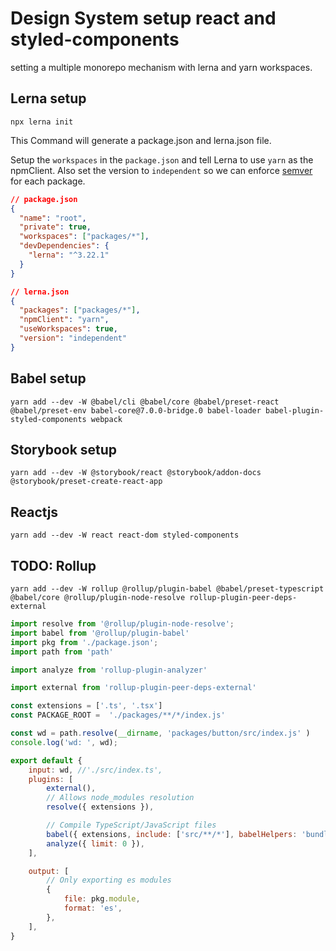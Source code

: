 # Design System setup react and styled-components

setting a multiple monorepo mechanism with lerna and yarn workspaces.

## Lerna setup

`npx lerna init`

This Command will generate a package.json and lerna.json file.

Setup the `workspaces` in the `package.json` and tell Lerna to use `yarn` as the npmClient. Also set the version to `independent` so we can enforce [semver](https://semver.org/) for each package.

```json
// package.json
{
  "name": "root",
  "private": true,
  "workspaces": ["packages/*"],
  "devDependencies": {
    "lerna": "^3.22.1"
  }
}
```

```json
// lerna.json
{
  "packages": ["packages/*"],
  "npmClient": "yarn",
  "useWorkspaces": true,
  "version": "independent"
}
```
## Babel setup 

`yarn add --dev -W @babel/cli @babel/core @babel/preset-react @babel/preset-env babel-core@7.0.0-bridge.0 babel-loader babel-plugin-styled-components webpack`

## Storybook setup
`yarn add --dev -W @storybook/react @storybook/addon-docs @storybook/preset-create-react-app`

## Reactjs
`yarn add --dev -W react react-dom styled-components`


## TODO: Rollup
`yarn add --dev -W rollup @rollup/plugin-babel @babel/preset-typescript @babel/core @rollup/plugin-node-resolve rollup-plugin-peer-deps-external`

```js
import resolve from '@rollup/plugin-node-resolve';
import babel from '@rollup/plugin-babel'
import pkg from './package.json';
import path from 'path'

import analyze from 'rollup-plugin-analyzer'

import external from 'rollup-plugin-peer-deps-external'

const extensions = ['.ts', '.tsx']
const PACKAGE_ROOT =  './packages/**/*/index.js'

const wd = path.resolve(__dirname, 'packages/button/src/index.js' )
console.log('wd: ', wd);

export default {
    input: wd, //'./src/index.ts',
    plugins: [
        external(),
        // Allows node_modules resolution
        resolve({ extensions }),

        // Compile TypeScript/JavaScript files
        babel({ extensions, include: ['src/**/*'], babelHelpers: 'bundled' }),
        analyze({ limit: 0 }),
    ],

    output: [
        // Only exporting es modules
        {
            file: pkg.module,
            format: 'es',
        },
    ],
}
```
